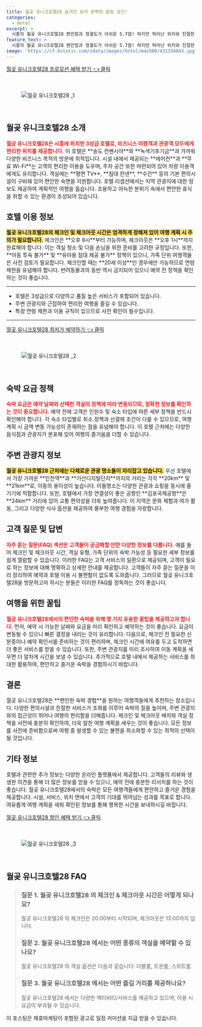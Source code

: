 ```yaml
---
title: 월곶 유니크호텔28 숨겨진 보석 완벽한 힐링 공간!
categories:
  - Hotel
excerpt: >
  시흥의 월곶 유니크호텔28 편안함과 청결도가 아쉬운 5.7점! 하지만 뛰어난 위치와 친절한 직원이 매력 포인트. 누가 말하는 ‘유니크’함의 진실은? 클릭해서 확인해보세요!
feature_text: >
  시흥의 월곶 유니크호텔28 편안함과 청결도가 아쉬운 5.7점! 하지만 뛰어난 위치와 친절한 직원이 매력 포인트. 누가 말하는 ‘유니크’함의 진실은? 클릭해서 확인해보세요!
image: 'https://cf.bstatic.com/xdata/images/hotel/max500/431334043.jpg?k=119be7eaa9574f28b012799dae32f877becb65ee5ebf073ef1778cc38b9c3b11&o=&hp=1'
---
```


<p><a class="modoo-button" href="https://tinyurl.com/294pgsnr" rel="nofollow noopener">월곶 유니크호텔28  프로모션 혜택 받기 👈 클릭</a></p><br/>
<figure class="image"><img alt="월곶 유니크호텔28 _1" src="https://cf.bstatic.com/xdata/images/hotel/max1024x768/412931669.jpg?k=0418832b1d531a9f04c4d2e1de6294e346e255912347c061c72f8017a6a26ea9&amp;o=&amp;hp=1"/></figure><br/>
<h2 id="호텔_소개">월곶 유니크호텔28 소개</h2>
<p><b><span style="color: #ee2323;">월곶 유니크호텔28은 시흥에 위치한 3성급 호텔로, 비즈니스 여행객과 관광객 모두에게 편리한 위치를 제공합니다.</span></b> 이 호텔은 **송도 컨벤시아**와 **녹색기후기금**과 가까워 다양한 비즈니스 목적의 방문에 최적입니다. 시설 내에서 제공되는 **에어컨**과 **무료 Wi-Fi**는 고객의 편리한 이용을 도우며, 주차 공간 또한 마련되어 있어 차량 이용객에게도 유리합니다. 객실에는 **평면 TV**, **침대 린넨**, **수건** 등의 기본 편의시설이 구비돼 있어 편안한 숙면을 지원합니다. 호텔 리셉션에서는 지역 관광지에 대한 정보도 제공하여 계획적인 여행을 돕습니다. 조용하고 아늑한 분위기 속에서 편안한 휴식을 취할 수 있는 환경이 조성되어 있습니다.</p>
<h2 id="이용_정보">호텔 이용 정보</h2>
<p><b><span style="background-color: #ffe066;">월곶 유니크호텔28의 체크인 및 체크아웃 시간은 엄격하게 정해져 있어 여행 계획 시 주의가 필요합니다.</span></b> 체크인은 **오후 8시**부터 가능하며, 체크아웃은 **오후 1시**까지 완료해야 합니다. 이는 객실 청소 및 다음 손님을 위한 준비를 고려한 규정입니다. 또한, **아동 투숙 불가** 및 **유아용 침대 제공 불가** 정책이 있으니, 가족 단위 여행객들은 사전 검토가 필요합니다. 체크인할 때는 **20세 이상**인 경우에만 가능하므로 연령 제한을 유념해야 합니다. 반려동물과의 동반 역시 금지되어 있으니 예약 전 정책을 확인하는 것이 좋습니다.</p>
<hr/>
<ul>
<li>호텔은 3성급으로 다양하고 품질 높은 서비스가 포함되어 있습니다.</li>
<li>주변 관광지와 근접하여 편리한 여행을 즐길 수 있습니다.</li>
<li>특정 연령 제한과 이용 규칙이 있으므로 사전 확인이 필수입니다.</li>
</ul>
<hr/>
<p><a class="modoo-button" href="https://tinyurl.com/294pgsnr" rel="nofollow noopener">월곶 유니크호텔28  최저가 예약하기 👈 클릭</a></p><br/>
<figure class="image"><img alt="월곶 유니크호텔28 _2" src="https://cf.bstatic.com/xdata/images/hotel/max500/431334043.jpg?k=119be7eaa9574f28b012799dae32f877becb65ee5ebf073ef1778cc38b9c3b11&amp;o=&amp;hp=1"/></figure><br/>
<h2 id="숙박_요금">숙박 요금 정책</h2>
<p><b><span style="color: #ee2323;">숙박 요금은 예약 날짜와 선택한 객실의 정책에 따라 변동되므로, 정확한 정보를 확인하는 것이 중요합니다.</span></b> 예약 전에 고객은 인원수 및 숙소 타입에 따른 세부 정책을 반드시 확인해야 합니다. 각 숙소 타입별로 취소 정책과 선결제 조건이 다를 수 있으므로, 여행 계획 시 금액 변동 가능성이 존재하는 점을 유념해야 합니다. 이 호텔 근처에는 다양한 음식점과 관광지가 분포해 있어 여행의 즐거움을 더할 수 있습니다.</p>
<h2 id="주변관광지_정보">주변 관광지 정보</h2>
<p><b><span style="background-color: #ffe066;">월곶 유니크호텔28 근처에는 다채로운 관광 명소들이 자리잡고 있습니다.</span></b> 우선 호텔에서 가장 가까운 **인천역**과 **가산디지털단지**까지의 거리는 각각 **20km** 및 **21km**로, 이동의 용이성이 높습니다. 이들명소는 다양한 관광과 쇼핑을 동시에 즐기기에 적합합니다. 또한, 호텔에서 가장 연결성이 좋은 공항인 **김포국제공항**은 **24km** 거리에 있어 교통 편의성을 더욱 높여줍니다. 이 지역은 문화 체험과 여가 활동, 그리고 다양한 식사 옵션을 제공하여 풍부한 여행 경험을 자랑합니다.</p>
<h2 id="고객_질문">고객 질문 및 답변</h2>
<p><b><span style="color: #ee2323;">자주 묻는 질문(FAQ) 섹션은 고객들이 궁금해할 만한 다양한 정보를 다룹니다.</span></b> 예를 들어 체크인 및 체크아웃 시간, 객실 유형, 가족 단위의 숙박 가능성 등 필요한 세부 정보를 쉽게 열람할 수 있습니다. 이러한 FAQ는 고객 서비스의 일환으로 제공되며, 고객이 필요로 하는 정보에 대해 명확하고 상세한 안내를 제공합니다. 고객들이 자주 묻는 질문을 미리 정리하여 예약과 호텔 이용 시 불편함이 없도록 도와줍니다. 그러므로 월곶 유니크호텔28을 방문하고자 하시는 분들은 이러한 FAQ를 정독하는 것이 좋습니다.</p>
<h2 id="여행_꿀팁">여행을 위한 꿀팁</h2>
<p><b><span style="color: #ee2323;">월곶 유니크호텔28에서의 편안한 숙박을 위해 몇 가지 유용한 꿀팁을 제공하고자 합니다.</span></b> 먼저, 예약 시 가능한 날짜와 요금을 미리 확인하고 예약하는 것이 좋습니다. 요금이 변동될 수 있으니 빠른 결정을 내리는 것이 유리합니다. 다음으로, 체크인 전 필요한 신분증이나 예약 확인서를 준비하는 것이 편리하며, 체크인 시간에 여유를 두고 도착하면 더 좋은 서비스를 받을 수 있습니다. 또한, 주변 관광지를 미리 조사하여 이동 계획을 세우면 더 알차게 시간을 보낼 수 있습니다. 추가적으로 호텔 내에서 제공하는 서비스를 최대한 활용하여, 편안하고 즐거운 숙박을 경험하시기 바랍니다.</p>
<h2 id="결론">결론</h2>
<p>월곶 유니크호텔28은 **편안한 숙박 경험**을 원하는 여행객들에게 추천하는 장소입니다. 다양한 편의시설과 친절한 서비스가 조화를 이루어 숙박의 질을 높이며, 주변 관광지와의 접근성이 뛰어나 여행의 편리함을 더해줍니다. 체크인 및 체크아웃 배치와 객실 정책을 사전에 충분히 확인하여, 더욱 알찬 여행 계획을 세우는 것이 좋습니다. 모든 정보를 사전에 준비함으로써 여행 중 발생할 수 있는 불편을 최소화할 수 있는 최적의 선택이 될 것입니다.</p>
<h2 id="기타_정보">기타 정보</h2>
<p>호텔과 관련한 추가 정보는 다양한 온라인 플랫폼에서 제공합니다. 고객들의 리뷰와 생생한 의견을 통해 더 많은 정보를 얻을 수 있으니, 예약 전에 충분한 리서치를 하는 것이 좋습니다. 월곶 유니크호텔28에서의 숙박은 모든 여행객들에게 편안하고 즐거운 경험을 제공합니다. 시설, 서비스, 위치 면에서 고객의 기대를 뛰어넘는 성과를 목표로 합니다. 여유롭게 여행 계획을 세워 확인된 정보를 통해 행복한 시간을 보내하시길 바랍니다.</p>
<p><a class="modoo-button" href="https://tinyurl.com/294pgsnr" rel="nofollow noopener">월곶 유니크호텔28  할인 혜택 받기 👈 클릭</a></p><br>

<figure class="image"><img src="https://cf.bstatic.com/xdata/images/hotel/max500/431334047.jpg?k=17718323dd0f1247f7351c210585da89c9c11488da312f159e185994f4647f12&o=&hp=1" alt="월곶 유니크호텔28 _3"></figure><br>
<h2 id="월곶 유니크호텔28 _FAQ">월곶 유니크호텔28  FAQ</h2>
<div itemscope="" itemtype="https://schema.org/FAQPage"> 
<blockquote> 
<div itemscope="" itemprop="mainEntity" itemtype="https://schema.org/Question"> 
<h3 id="질문_1" itemprop="name">질문 1. 월곶 유니크호텔28 의 체크인 & 체크아웃 시간은 어떻게 되나요?</h3> 
<div itemscope="" itemprop="acceptedAnswer" itemtype="https://schema.org/Answer"> 
<span itemprop="text"> 
<p>월곶 유니크호텔28 의 체크인은 20:00부터 시작되며, 체크아웃은 13:00까지 입니다.</p> 
</span> 
</div> 
</div> 

<div itemscope="" itemprop="mainEntity" itemtype="https://schema.org/Question"> 
<h3 id="질문_2" itemprop="name">질문 2. 월곶 유니크호텔28 에서는 어떤 종류의 객실을 예약할 수 있나요?</h3> 
<div itemscope="" itemprop="acceptedAnswer" itemtype="https://schema.org/Answer"> 
<span itemprop="text"> 
<p>월곶 유니크호텔28 의 객실 옵션은 다음과 같습니다: 더블룸, 트윈룸, 스위트룸.</p> 
</span> 
</div> 
</div> 

<div itemscope="" itemprop="mainEntity" itemtype="https://schema.org/Question"> 
<h3 id="질문_3" itemprop="name">질문 3. 월곶 유니크호텔28 에서는 어떤 즐길 거리를 제공하나요?</h3> 
<div itemscope="" itemprop="acceptedAnswer" itemtype="https://schema.org/Answer"> 
<span itemprop="text"> 
<p>월곶 유니크호텔28 에서는 다양한 액티비티/서비스를 제공하고 있으며, 이용 시 요금이 부과될 수 있습니다.</p> 
</span> 
</div> 
</div> 
</blockquote> 
</div><p>이 포스팅은 제휴마케팅이 포함된 광고로 일정 커미션을 지급 받을 수 있습니다.</p>

